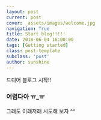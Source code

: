 ```yaml
---
layout: post
current: post
cover:  assets/images/welcome.jpg
navigation: True
title: Start blog!!!!!
date: 2018-06-04 16:00:00
tags: [Getting started]
class: post-template
subclass: 'post'
author: sunshine
---
```


드디어 블로그 시작!!

### 어렵다아 ㅠ_ㅠ

그래도 이래저래 시도해 보자 ^^